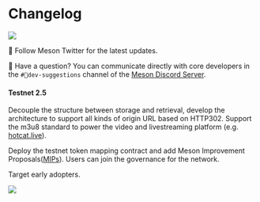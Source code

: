 # Changelog

![](https://cdn.jsdelivr.net/gh/daqnext/meson-docs@main/src/images/meson-center.png)

🥸 Follow Meson Twitter for the latest updates.

🔎 Have a question? You can communicate directly with core developers in the `#🧐dev-suggestions` channel of the [Meson Discord Server](https://discord.com/invite/z6YfSHDkmS).




<el-timeline style="margin-top: 30px;">
    <el-timeline-item timestamp="Feb 2021" placement="top" :hollow="true" type="primary">
        <el-card>
            <h4>Testnet 2.5</h4>
            <p>Decouple the structure between storage and retrieval, develop the architecture to support all kinds of origin URL based on HTTP302.
            Support the m3u8 standard to power the video and livestreaming platform (e.g. <a href="http://hotcat.live">hotcat.live</a>).</p>
            <p>Deploy the testnet token mapping contract and add Meson Improvement Proposals(<a href="https://github.com/daqnext/MIP">MIPs</a>).
            Users can join the governance for the network.</p>
            <p>Target early adopters.</p>
            <img src="@source/images/roadmap/node-stats.png">
        </el-card>
    </el-timeline-item>
</el-timeline>